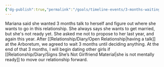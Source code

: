 ```yaml
---
{"dg-publish":true,"permalink":"/goals/timeline-events/3-months-waiting-for-mariana/","tags":["timeline","crush","breakup"],"created":"","updated":""}
---
```



Mariana said she wanted 3 months talk to herself and figure out where she wants to go in this relationship. She always says she wants to get married, but she's not ready yet. She asked me not to propose to her last year, and again this year. After [[Relationship/Diary/Open Relationship\|having a talk]] at the Arboretum, we agreed to wait 3 months until deciding anything. At the end of that 3 months, I will begin dating other girls if [[Relationship/Diary/Signs She’s Not Girlfriend Material\|she is not mentally ready]] to move our relationship forward.
